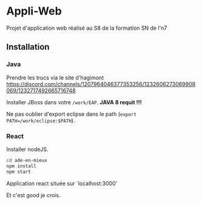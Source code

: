 # Appli-Web
Projet d'application web réalisé au S8 de la formation SN de l'n7

## Installation

### Java 

Prendre les trucs via le site d'hagimont https://discord.com/channels/1207964046377353256/1232606273069908069/1232717492665716748

Installer JBoss dans votre `/work/EAP`.
**JAVA 8 requit !!!**

Ne pas oublier d'export eclipse dans le path (`export PATH=/work/eclipse:$PATH`).

### React

Installer nodeJS.

```bash
cd ade-en-mieux
npm install
npm start
```

Application react située sur `localhost:3000'

Et c'est good je crois.
